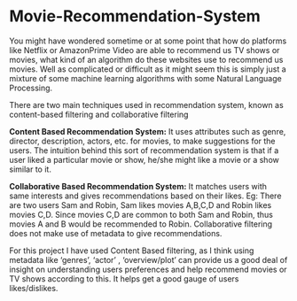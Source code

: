 # Movie-Recommendation-System
You might have wondered sometime or at some point that how do platforms like Netflix or AmazonPrime Video are able to recommend us TV shows or movies, what kind of an algorithm do these websites use to recommend us movies. Well as complicated or difficult as it might seem this is simply just a mixture of some machine learning algorithms with some Natural Language Processing.

There are two main techniques used in recommendation system, known as content-based filtering and collaborative filtering

**Content Based Recommendation System:** It uses attributes such as genre, director, description, actors, etc. for movies, to make suggestions for the users. The intuition behind this sort of recommendation system is that if a user liked a particular movie or show, he/she might like a movie or a show similar to it.

**Collaborative Based Recommendation System:** It matches users with same interests and gives recommendations based on their likes. Eg: There are two users Sam and Robin, Sam likes movies A,B,C,D and Robin likes movies C,D. Since movies C,D are common to both Sam and Robin, thus movies A and B would be recommended to Robin. Collaborative filtering does not make use of metadata to give recommendations.

For this project I have used Content Based filtering, as I think using metadata like ‘genres’, ‘actor’ , ‘overview/plot’ can provide us a good deal of insight on understanding users preferences and help recommend movies or TV shows according to this. It helps get a good gauge of users likes/dislikes.


